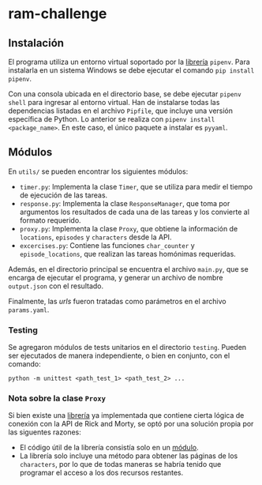 # ram-challenge

## Instalación
El programa utiliza un entorno virtual soportado por la [librería](https://pipenv-es.readthedocs.io/es/latest/) `pipenv`. Para instalarla en un sistema Windows se debe ejecutar el comando `pip install pipenv`.

Con una consola ubicada en el directorio base, se debe ejecutar `pipenv shell` para ingresar al entorno virtual. Han de instalarse todas las dependencias listadas en el archivo `Pipfile`, que incluye una versión específica de Python. Lo anterior se realiza con `pipenv install <package_name>`. En este caso, el único paquete a instalar es `pyyaml`.

## Módulos
En `utils/` se pueden encontrar los siguientes módulos:
- `timer.py`: Implementa la clase `Timer`, que se utiliza para medir el tiempo de ejecución de las tareas.
- `response.py`: Implementa la clase `ResponseManager`, que toma por argumentos los resultados de cada una de las tareas y los convierte al formato requerido.
- `proxy.py`: Implementa la clase `Proxy`, que obtiene la información de `locations`, `episodes` y `characters` desde la API.
- `excercises.py`: Contiene las funciones `char_counter` y `episode_locations`, que realizan las tareas homónimas requeridas.

Además, en el directorio principal se encuentra el archivo `main.py`, que se encarga de ejecutar el programa, y generar un archivo de nombre `output.json` con el resultado.

Finalmente, las *urls* fueron tratadas como parámetros en el archivo `params.yaml`.

### Testing
Se agregaron módulos de tests unitarios en el directorio `testing`. Pueden ser ejecutados de manera independiente, o bien en conjunto, con el comando:

`python -m unittest <path_test_1> <path_test_2> ...`

### Nota sobre la clase `Proxy`
Si bien existe una [librería](https://rickandmortyapi.com/documentation/#python) ya implementada que contiene cierta lógica de conexión con la API de Rick and Morty, se optó por una solución propia por las siguentes razones:
- El código útil de la librería consistía solo en un [módulo](https://github.com/curiousrohan/ramapi/blob/master/ramapi/ramapi.py).
- La librería solo incluye una método para obtener las páginas de los `characters`, por lo que de todas maneras se habría tenido que programar el acceso a los dos recursos restantes.
